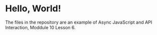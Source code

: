 # **Hello, World!**

The files in the repository are an example of Async JavaScript and API Interaction, Moddule 10 Lesson 6.

